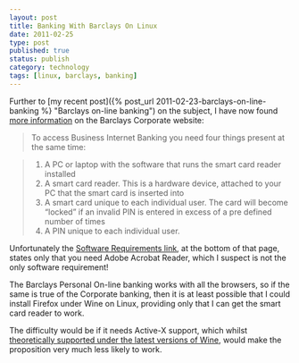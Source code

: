 ```yaml
--- 
layout: post 
title: Banking With Barclays On Linux
date: 2011-02-25
type: post 
published: true 
status: publish
category: technology
tags: [linux, barclays, banking]
---
```


Further to [my recent post]({% post_url 2011-02-23-barclays-on-line-banking %} "Barclays on-line banking")
on the subject, I have now found [more information](http://www.business.barclays.co.uk/BRC1/jsp/brccontrol?task=homefreevi8&value=10335&target=_blank&site=bbb "Barclays Corporate Internet Security") on the Barclays Corporate website:

> To access Business Internet Banking you need four things present at
> the same time:

<!--more-->

> 1.  A PC or laptop with the software that runs the smart card reader
>     installed
> 2.  A smart card reader. This is a hardware device, attached to your
>     PC that the smart card is inserted into
> 3.  A smart card unique to each individual user. The card will become
>     “locked” if an invalid PIN is entered in excess of a pre defined
>     number of times
> 4.  A PIN unique to each individual user.

Unfortunately the [Software Requirements link](http://www.business.barclays.co.uk/BRC1/jsp/brccontrol?task=popup1vi8&value=13114&target=_blank&site=bbb "Barclays Software Requirements"),
at the bottom of that page, states only that you need Adobe Acrobat
Reader, which I suspect is not the only software requirement!

The Barclays Personal On-line banking works with all the browsers, so if
the same is true of the Corporate banking, then it is at least possible
that I could install Firefox under Wine on Linux, providing only that I
can get the smart card reader to work.

The difficulty would be if it needs Active-X support, which whilst
[theoretically supported under the latest versions of Wine](http://www.winehq.org/news/2010121001 "WineHQ Change Log"), would
make the proposition very much less likely to work.

